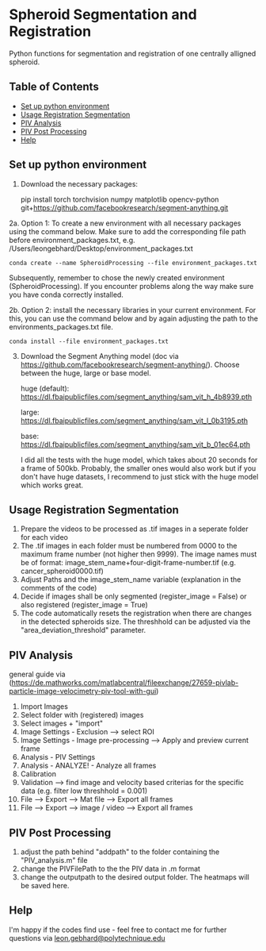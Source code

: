 # Spheroid Segmentation and Registration

Python functions for segmentation and registration of one centrally alligned spheroid. 

## Table of Contents
- [Set up python environment](#set-up-python-environment)
- [Usage Registration Segmentation](#usage-registration-segmentation)
- [PIV Analysis](#piv-analysis)
- [PIV Post Processing](#piv-post-processing)
- [Help](#help)


## Set up python environment
1. Download the necessary packages:

   pip install torch torchvision numpy matplotlib opencv-python git+https://github.com/facebookresearch/segment-anything.git
   

2a. Option 1: To create a new environment with all necessary packages using the command below. Make sure to add the corresponding file path before environment_packages.txt, e.g.       /Users/leongebhard/Desktop/environment_packages.txt

    conda create --name SpheroidProcessing --file environment_packages.txt

Subsequently, remember to chose the newly created environment (SpheroidProcessing).
If you encounter problems along the way make sure you have conda correctly installed.
  
2b. Option 2: install the necessary libraries in your current environment.
    For this, you can use the command below and by again adjusting the path to the environments_packages.txt file.

    conda install --file environment_packages.txt

3. Download the Segment Anything model (doc via https://github.com/facebookresearch/segment-anything/). Choose between the huge, large or base model.
   
    huge (default): https://dl.fbaipublicfiles.com/segment_anything/sam_vit_h_4b8939.pth
   
    large: https://dl.fbaipublicfiles.com/segment_anything/sam_vit_l_0b3195.pth
   
    base: https://dl.fbaipublicfiles.com/segment_anything/sam_vit_b_01ec64.pth

   I did all the tests with the huge model, which takes about 20 seconds for a frame of 500kb. 
   Probably, the smaller ones would also work but if you don't have huge datasets, I recommend to just stick with the huge model which works great.


## Usage Registration Segmentation

1. Prepare the videos to be processed as .tif images in a seperate folder for each video
2. The .tif images in each folder must be numbered from 0000 to the maximum frame number (not higher then 9999). The image names must be of format: image_stem_name+four-digit-frame-number.tif (e.g. cancer_spheroid0000.tif)
3. Adjust Paths and the image_stem_name variable (explanation in the comments of the code)
4. Decide if images shall be only segmented  (register_image = False) or also registered (register_image = True)
5. The code automatically resets the registration when there are  changes in the detected spheroids size. The threshhold can be adjusted via the "area_deviation_threshold" parameter.

## PIV Analysis

general guide via (https://de.mathworks.com/matlabcentral/fileexchange/27659-pivlab-particle-image-velocimetry-piv-tool-with-gui) 

1. Import Images
2. Select folder with (registered) images
3. Select images + "import"
4. Image Settings  - Exclusion
    --> select ROI
5. Image Settings - Image pre-processing
       --> Apply and preview current frame
6. Analysis - PIV Settings
7. Analysis - ANALYZE! - Analyze all frames
8. Calibration
9. Validation
    --> find image and velocity based criterias for the specific data (e.g. filter low threshhold = 0.001)
10. File --> Export --> Mat file --> Export all frames
11. File --> Export --> image / video --> Export all frames

## PIV Post Processing

1. adjust the path behind "addpath" to the folder containing the "PIV_analysis.m" file
2. change the PIVFilePath to the the PIV data in .m format
3. change the outputpath to the desired output folder. The heatmaps will be saved here.


## Help
I'm happy if the codes find use - feel free to contact me for further questions via leon.gebhard@polytechnique.edu

